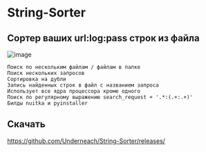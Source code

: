 # String-Sorter
## Сортер ваших url:log:pass строк из файла
![image](https://github.com/Underneach/String-Sorter/assets/137613889/1616137c-b859-42e1-95ad-1af6ee399797)

    Поиск по нескольким файлам / файлам в папке
    Поиск нескольких запросов
    Сортировка на дубли
    Запись найденных строк в файл с названием запроса
    Использует все ядра процессора кроме одного 
    Поиск по регулярному выражению search_request + '.*:(.+:.+)'    
    Билды nuitka и pyinstaller

## Скачать
https://github.com/Underneach/String-Sorter/releases/
